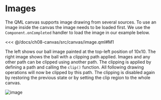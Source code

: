 # Images

The QML canvas supports image drawing from several sources. To use an image inside the canvas the image needs to be loaded first. We use the `Component.onCompleted` handler to load the image in our example below.

<<< @/docs/ch08-canvas/src/canvas/image.qml#M1

The left shows our ball image painted at the top-left position of 10x10. The right image shows the ball with a clipping path applied. Images and any other path can be clipped using another path. The clipping is applied by defining a path and calling the `clip()` function. All following drawing operations will now be clipped by this path. The clipping is disabled again by restoring the previous state or by setting the clip region to the whole canvas.

![image](../../ch08-canvas/assets//canvas_image.png)
